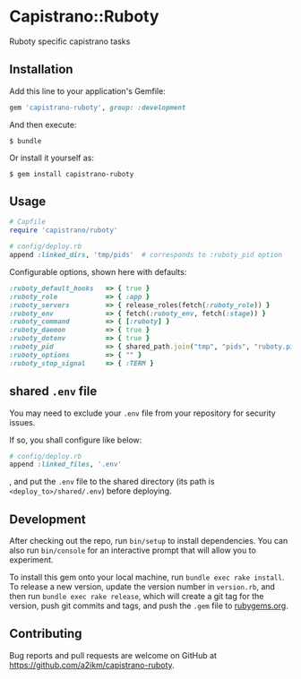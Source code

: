 # Capistrano::Ruboty

Ruboty specific capistrano tasks

## Installation

Add this line to your application's Gemfile:

```ruby
gem 'capistrano-ruboty', group: :development
```

And then execute:

    $ bundle

Or install it yourself as:

    $ gem install capistrano-ruboty

## Usage

```ruby
# Capfile
require 'capistrano/ruboty'
```

```ruby
# config/deploy.rb
append :linked_dirs, 'tmp/pids'  # corresponds to :ruboty_pid option
```

Configurable options, shown here with defaults:

```ruby
:ruboty_default_hooks   => { true }
:ruboty_role            => { :app }
:ruboty_servers         => { release_roles(fetch(:ruboty_role)) }
:ruboty_env             => { fetch(:ruboty_env, fetch(:stage)) }
:ruboty_command         => { [:ruboty] }
:ruboty_daemon          => { true }
:ruboty_dotenv          => { true }
:ruboty_pid             => { shared_path.join("tmp", "pids", "ruboty.pid") }
:ruboty_options         => { "" }
:ruboty_stop_signal     => { :TERM }
```

## shared `.env` file

You may need to exclude your `.env` file from your repository for security issues.

If so, you shall configure like below:

```ruby
# config/deploy.rb
append :linked_files, '.env'
```

, and put the `.env` file to the shared directory (its path is `<deploy_to>/shared/.env`) before deploying.

## Development

After checking out the repo, run `bin/setup` to install dependencies. You can also run `bin/console` for an interactive prompt that will allow you to experiment.

To install this gem onto your local machine, run `bundle exec rake install`. To release a new version, update the version number in `version.rb`, and then run `bundle exec rake release`, which will create a git tag for the version, push git commits and tags, and push the `.gem` file to [rubygems.org](https://rubygems.org).

## Contributing

Bug reports and pull requests are welcome on GitHub at https://github.com/a2ikm/capistrano-ruboty.

